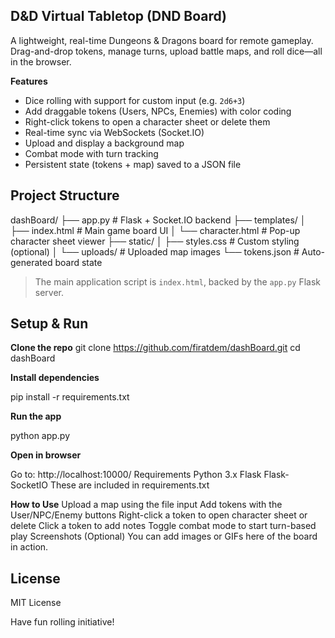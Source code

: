 ## **D&D Virtual Tabletop (DND Board)**

A lightweight, real-time Dungeons & Dragons board for remote gameplay. Drag-and-drop tokens, manage turns, upload battle maps, and roll dice—all in the browser.

**Features**

- Dice rolling with support for custom input (e.g. `2d6+3`)
- Add draggable tokens (Users, NPCs, Enemies) with color coding
- Right-click tokens to open a character sheet or delete them
- Real-time sync via WebSockets (Socket.IO)
- Upload and display a background map
- Combat mode with turn tracking
- Persistent state (tokens + map) saved to a JSON file

## **Project Structure**

dashBoard/
├── app.py                 # Flask + Socket.IO backend
├── templates/
│   ├── index.html         # Main game board UI
│   └── character.html     # Pop-up character sheet viewer
├── static/
│   ├── styles.css         # Custom styling (optional)
│   └── uploads/           # Uploaded map images
└── tokens.json            # Auto-generated board state

> The main application script is `index.html`, backed by the `app.py` Flask server.

## Setup & Run

**Clone the repo**
   git clone https://github.com/firatdem/dashBoard.git
   cd dashBoard
   
**Install dependencies**

pip install -r requirements.txt

**Run the app**

python app.py

**Open in browser**

Go to: http://localhost:10000/
Requirements
Python 3.x
Flask
Flask-SocketIO
These are included in requirements.txt

**How to Use**
Upload a map using the file input
Add tokens with the User/NPC/Enemy buttons
Right-click a token to open character sheet or delete
Click a token to add notes
Toggle combat mode to start turn-based play
Screenshots (Optional)
You can add images or GIFs here of the board in action.

## **License**
MIT License

Have fun rolling initiative!
